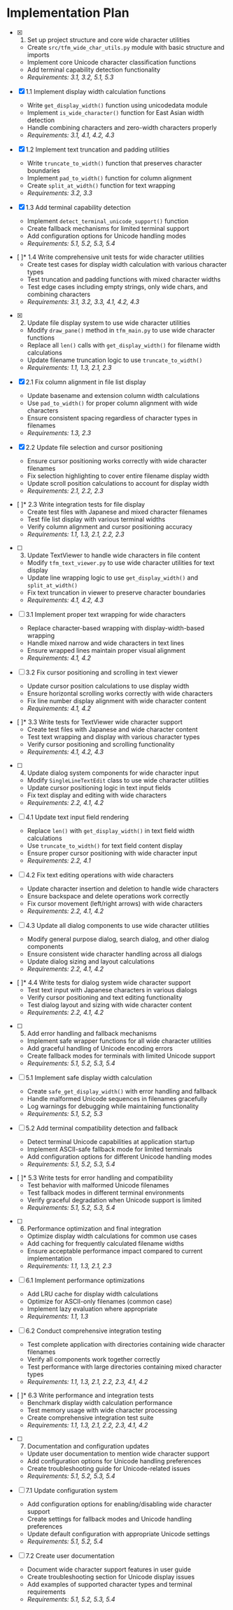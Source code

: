 # Implementation Plan

- [x] 1. Set up project structure and core wide character utilities
  - Create `src/tfm_wide_char_utils.py` module with basic structure and imports
  - Implement core Unicode character classification functions
  - Add terminal capability detection functionality
  - _Requirements: 3.1, 3.2, 5.1, 5.3_

- [x] 1.1 Implement display width calculation functions
  - Write `get_display_width()` function using unicodedata module
  - Implement `is_wide_character()` function for East Asian width detection
  - Handle combining characters and zero-width characters properly
  - _Requirements: 3.1, 4.1, 4.2, 4.3_

- [x] 1.2 Implement text truncation and padding utilities
  - Write `truncate_to_width()` function that preserves character boundaries
  - Implement `pad_to_width()` function for column alignment
  - Create `split_at_width()` function for text wrapping
  - _Requirements: 3.2, 3.3_

- [x] 1.3 Add terminal capability detection
  - Implement `detect_terminal_unicode_support()` function
  - Create fallback mechanisms for limited terminal support
  - Add configuration options for Unicode handling modes
  - _Requirements: 5.1, 5.2, 5.3, 5.4_

- [ ]* 1.4 Write comprehensive unit tests for wide character utilities
  - Create test cases for display width calculation with various character types
  - Test truncation and padding functions with mixed character widths
  - Test edge cases including empty strings, only wide chars, and combining characters
  - _Requirements: 3.1, 3.2, 3.3, 4.1, 4.2, 4.3_

- [x] 2. Update file display system to use wide character utilities
  - Modify `draw_pane()` method in `tfm_main.py` to use wide character functions
  - Replace all `len()` calls with `get_display_width()` for filename width calculations
  - Update filename truncation logic to use `truncate_to_width()`
  - _Requirements: 1.1, 1.3, 2.1, 2.3_

- [x] 2.1 Fix column alignment in file list display
  - Update basename and extension column width calculations
  - Use `pad_to_width()` for proper column alignment with wide characters
  - Ensure consistent spacing regardless of character types in filenames
  - _Requirements: 1.3, 2.3_

- [x] 2.2 Update file selection and cursor positioning
  - Ensure cursor positioning works correctly with wide character filenames
  - Fix selection highlighting to cover entire filename display width
  - Update scroll position calculations to account for display width
  - _Requirements: 2.1, 2.2, 2.3_

- [ ]* 2.3 Write integration tests for file display
  - Create test files with Japanese and mixed character filenames
  - Test file list display with various terminal widths
  - Verify column alignment and cursor positioning accuracy
  - _Requirements: 1.1, 1.3, 2.1, 2.2, 2.3_

- [ ] 3. Update TextViewer to handle wide characters in file content
  - Modify `tfm_text_viewer.py` to use wide character utilities for text display
  - Update line wrapping logic to use `get_display_width()` and `split_at_width()`
  - Fix text truncation in viewer to preserve character boundaries
  - _Requirements: 4.1, 4.2, 4.3_

- [ ] 3.1 Implement proper text wrapping for wide characters
  - Replace character-based wrapping with display-width-based wrapping
  - Handle mixed narrow and wide characters in text lines
  - Ensure wrapped lines maintain proper visual alignment
  - _Requirements: 4.1, 4.2_

- [ ] 3.2 Fix cursor positioning and scrolling in text viewer
  - Update cursor position calculations to use display width
  - Ensure horizontal scrolling works correctly with wide characters
  - Fix line number display alignment with wide character content
  - _Requirements: 4.1, 4.2_

- [ ]* 3.3 Write tests for TextViewer wide character support
  - Create test files with Japanese and wide character content
  - Test text wrapping and display with various character types
  - Verify cursor positioning and scrolling functionality
  - _Requirements: 4.1, 4.2, 4.3_

- [ ] 4. Update dialog system components for wide character input
  - Modify `SingleLineTextEdit` class to use wide character utilities
  - Update cursor positioning logic in text input fields
  - Fix text display and editing with wide characters
  - _Requirements: 2.2, 4.1, 4.2_

- [ ] 4.1 Update text input field rendering
  - Replace `len()` with `get_display_width()` in text field width calculations
  - Use `truncate_to_width()` for text field content display
  - Ensure proper cursor positioning with wide character input
  - _Requirements: 2.2, 4.1_

- [ ] 4.2 Fix text editing operations with wide characters
  - Update character insertion and deletion to handle wide characters
  - Ensure backspace and delete operations work correctly
  - Fix cursor movement (left/right arrows) with wide characters
  - _Requirements: 2.2, 4.1, 4.2_

- [ ] 4.3 Update all dialog components to use wide character utilities
  - Modify general purpose dialog, search dialog, and other dialog components
  - Ensure consistent wide character handling across all dialogs
  - Update dialog sizing and layout calculations
  - _Requirements: 2.2, 4.1, 4.2_

- [ ]* 4.4 Write tests for dialog system wide character support
  - Test text input with Japanese characters in various dialogs
  - Verify cursor positioning and text editing functionality
  - Test dialog layout and sizing with wide character content
  - _Requirements: 2.2, 4.1, 4.2_

- [ ] 5. Add error handling and fallback mechanisms
  - Implement safe wrapper functions for all wide character utilities
  - Add graceful handling of Unicode encoding errors
  - Create fallback modes for terminals with limited Unicode support
  - _Requirements: 5.1, 5.2, 5.3, 5.4_

- [ ] 5.1 Implement safe display width calculation
  - Create `safe_get_display_width()` with error handling and fallback
  - Handle malformed Unicode sequences in filenames gracefully
  - Log warnings for debugging while maintaining functionality
  - _Requirements: 5.1, 5.2, 5.3_

- [ ] 5.2 Add terminal compatibility detection and fallback
  - Detect terminal Unicode capabilities at application startup
  - Implement ASCII-safe fallback mode for limited terminals
  - Add configuration options for different Unicode handling modes
  - _Requirements: 5.1, 5.2, 5.3, 5.4_

- [ ]* 5.3 Write tests for error handling and compatibility
  - Test behavior with malformed Unicode filenames
  - Test fallback modes in different terminal environments
  - Verify graceful degradation when Unicode support is limited
  - _Requirements: 5.1, 5.2, 5.3, 5.4_

- [ ] 6. Performance optimization and final integration
  - Optimize display width calculations for common use cases
  - Add caching for frequently calculated filename widths
  - Ensure acceptable performance impact compared to current implementation
  - _Requirements: 1.1, 1.3, 2.1, 2.3_

- [ ] 6.1 Implement performance optimizations
  - Add LRU cache for display width calculations
  - Optimize for ASCII-only filenames (common case)
  - Implement lazy evaluation where appropriate
  - _Requirements: 1.1, 1.3_

- [ ] 6.2 Conduct comprehensive integration testing
  - Test complete application with directories containing wide character filenames
  - Verify all components work together correctly
  - Test performance with large directories containing mixed character types
  - _Requirements: 1.1, 1.3, 2.1, 2.2, 2.3, 4.1, 4.2_

- [ ]* 6.3 Write performance and integration tests
  - Benchmark display width calculation performance
  - Test memory usage with wide character processing
  - Create comprehensive integration test suite
  - _Requirements: 1.1, 1.3, 2.1, 2.2, 2.3, 4.1, 4.2_

- [ ] 7. Documentation and configuration updates
  - Update user documentation to mention wide character support
  - Add configuration options for Unicode handling preferences
  - Create troubleshooting guide for Unicode-related issues
  - _Requirements: 5.1, 5.2, 5.3, 5.4_

- [ ] 7.1 Update configuration system
  - Add configuration options for enabling/disabling wide character support
  - Create settings for fallback modes and Unicode handling preferences
  - Update default configuration with appropriate Unicode settings
  - _Requirements: 5.1, 5.2, 5.4_

- [ ] 7.2 Create user documentation
  - Document wide character support features in user guide
  - Create troubleshooting section for Unicode display issues
  - Add examples of supported character types and terminal requirements
  - _Requirements: 5.1, 5.2, 5.3, 5.4_